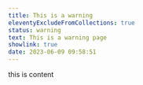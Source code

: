 ```yaml
---
title: This is a warning
eleventyExcludeFromCollections: true
status: warning
text: This is a warning page
showlink: true
date: 2023-06-09 09:58:51
---
```

this is content
